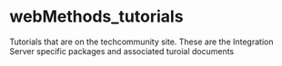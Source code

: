 # webMethods_tutorials
Tutorials that are on the techcommunity site. These are the Integration Server specific packages and associated turoial documents
